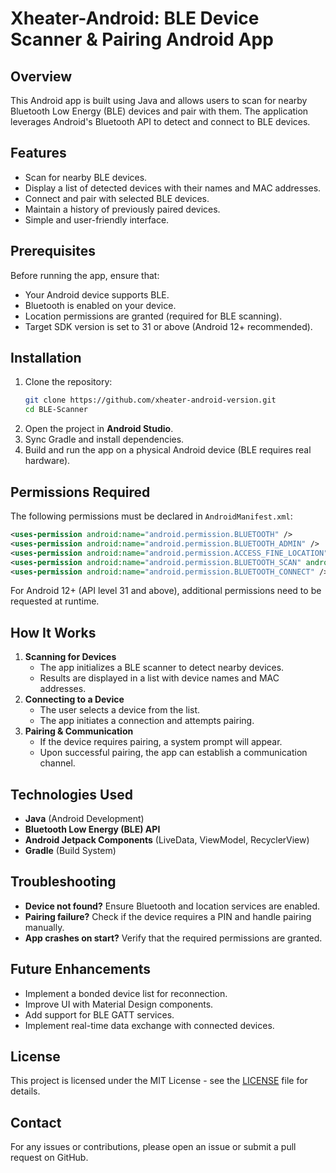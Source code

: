 # Xheater-Android: BLE Device Scanner & Pairing Android App

## Overview
This Android app is built using Java and allows users to scan for nearby Bluetooth Low Energy (BLE) devices and pair with them. The application leverages Android's Bluetooth API to detect and connect to BLE devices.

## Features
- Scan for nearby BLE devices.
- Display a list of detected devices with their names and MAC addresses.
- Connect and pair with selected BLE devices.
- Maintain a history of previously paired devices.
- Simple and user-friendly interface.

## Prerequisites
Before running the app, ensure that:
- Your Android device supports BLE.
- Bluetooth is enabled on your device.
- Location permissions are granted (required for BLE scanning).
- Target SDK version is set to 31 or above (Android 12+ recommended).

## Installation
1. Clone the repository:
   ```sh
   git clone https://github.com/xheater-android-version.git
   cd BLE-Scanner
   ```
2. Open the project in **Android Studio**.
3. Sync Gradle and install dependencies.
4. Build and run the app on a physical Android device (BLE requires real hardware).

## Permissions Required
The following permissions must be declared in `AndroidManifest.xml`:
```xml
<uses-permission android:name="android.permission.BLUETOOTH" />
<uses-permission android:name="android.permission.BLUETOOTH_ADMIN" />
<uses-permission android:name="android.permission.ACCESS_FINE_LOCATION" />
<uses-permission android:name="android.permission.BLUETOOTH_SCAN" android:usesPermissionFlags="neverForLocation" />
<uses-permission android:name="android.permission.BLUETOOTH_CONNECT" />
```
For Android 12+ (API level 31 and above), additional permissions need to be requested at runtime.

## How It Works
1. **Scanning for Devices**
   - The app initializes a BLE scanner to detect nearby devices.
   - Results are displayed in a list with device names and MAC addresses.
2. **Connecting to a Device**
   - The user selects a device from the list.
   - The app initiates a connection and attempts pairing.
3. **Pairing & Communication**
   - If the device requires pairing, a system prompt will appear.
   - Upon successful pairing, the app can establish a communication channel.

## Technologies Used
- **Java** (Android Development)
- **Bluetooth Low Energy (BLE) API**
- **Android Jetpack Components** (LiveData, ViewModel, RecyclerView)
- **Gradle** (Build System)

## Troubleshooting
- **Device not found?** Ensure Bluetooth and location services are enabled.
- **Pairing failure?** Check if the device requires a PIN and handle pairing manually.
- **App crashes on start?** Verify that the required permissions are granted.

## Future Enhancements
- Implement a bonded device list for reconnection.
- Improve UI with Material Design components.
- Add support for BLE GATT services.
- Implement real-time data exchange with connected devices.

## License
This project is licensed under the MIT License - see the [LICENSE](LICENSE) file for details.

## Contact
For any issues or contributions, please open an issue or submit a pull request on GitHub.


